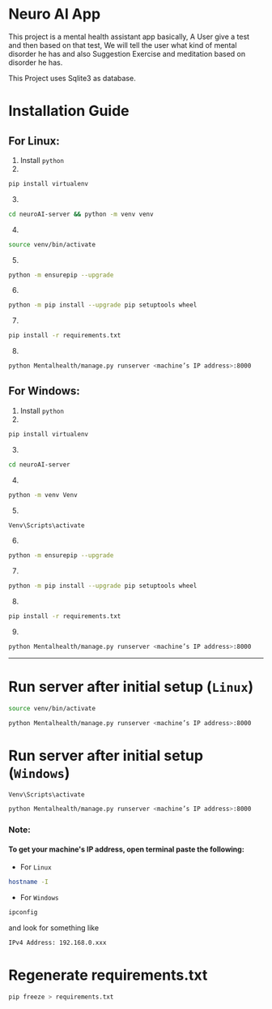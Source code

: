 Neuro AI App
==============================

This project is a mental health assistant app basically, A User give a test and then based on that test, We will tell the user what kind of mental disorder he has and also Suggestion Exercise and meditation based on disorder he has.

This Project uses Sqlite3 as database.


<!-- Getting up and running
----------------------


The steps below will get you up and running with a local development environment. We assume you have the following installed:

* pip
* virtualenv

First open a terminal of a project then install and activate virtualenv.

After that, In a terminal we have to install Django, Django restframework, Simple JWT.

      $pip install django dajngorestframework djangorestframework-simplejwt

Run django migrations command for creating table.  

    $ python manage.py migrate

Fill Questions Table, Disorder Table and Disordersave Table through admin panel.

Then cd Mentalhealth and runserver.

       $ python manage.py runserver
 -->


# Installation Guide


## For Linux:
1. Install `python`
2.
```bash 
pip install virtualenv
```
3.
```bash 
cd neuroAI-server && python -m venv venv
```
4.
```bash
source venv/bin/activate
```
5.
```bash
python -m ensurepip --upgrade
```
6.
```bash
python -m pip install --upgrade pip setuptools wheel
```
7.
```bash
pip install -r requirements.txt
```
8.
```bash
python Mentalhealth/manage.py runserver <machine’s IP address>:8000
```


## For Windows:
1. Install `python`
2.
```bash 
pip install virtualenv
```
3.
```bash
cd neuroAI-server
```
4.
```bash
python -m venv Venv
```
5.
```bash
Venv\Scripts\activate
```
6.
```bash
python -m ensurepip --upgrade
```
7.
```bash
python -m pip install --upgrade pip setuptools wheel
```
8.
```bash
pip install -r requirements.txt
```
9.
```bash
python Mentalhealth/manage.py runserver <machine’s IP address>:8000
```
----------------------------------------------------------------

# Run server after initial setup (`Linux`)
```bash
source venv/bin/activate
```

```bash
python Mentalhealth/manage.py runserver <machine’s IP address>:8000
```

# Run server after initial setup (`Windows`)
```bash
Venv\Scripts\activate
```

```bash
python Mentalhealth/manage.py runserver <machine’s IP address>:8000
```


### Note:

#### To get your machine's IP address, open terminal paste the following:
- For `Linux`
```bash
hostname -I
```

- For `Windows`
```bash
ipconfig
```
and look for something like
```bash
IPv4 Address: 192.168.0.xxx
```

# Regenerate requirements.txt
```bash
pip freeze > requirements.txt
```